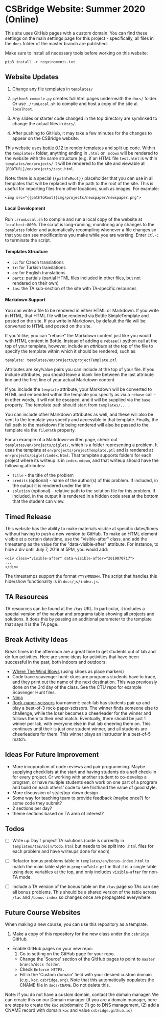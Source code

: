 # CSBridge Website: Summer 2020 (Online)

This site uses GitHub pages with a custom domain.  You can find these settings on the main settings page for this project - specifically, all files in the `docs` folder of the master branch are published.

Make sure to install all necessary tools before working on this website:

```
pip3 install -r requirements.txt
```

## Website Updates

1. Change any file templates in ```templates/```

2. ```python3 compile.py``` creates full html pages underneath the ```docs/``` folder.  Or use `./runLocal.sh` to compile and host a copy of the site at `localhost`.

3. Any slides or starter code changed in the top directory are symlinked to change the actual files in ```docs/```.

4. After pushing to GitHub, it may take a few minutes for the changes to appear on the CSBridge website.

This website uses [bottle 0.12](https://bottlepy.org/docs/0.12/index.html) to render templates and split up code.  Within the `templates/` folder, anything ending in `.html` or `.mdown` will be rendered to the website with the same structure (e.g. if an HTML file `test.html` is within `templates/en/projects/` it will be rendered to the site and viewable at `[ROOTURL]/en/projects/test.html`.

Note: there is a special `{{pathToRoot}}` placeholder that you can use in all templates that will be replaced with the path to the root of the site.  This is useful for importing files from other locations, such as images.  For example:

```
<img src="{{pathToRoot}}img/projects/newspaper/newspaper.png">	
```

#### Local Development
Run `./runLocal.sh` to compile and run a local copy of the website at `localhost:8000`.  The script is long-running, monitoring any changes to the `templates` folder and automatically recompiling whenever a file changes so that you can see modifications you make while you are working.  Enter `Ctl-c` to terminate the script.

#### Templates Structure

+ `cz`: for Czech translations
+ `tr`: for Turkish translations
+ `en`: for English translations
+ `parts`: partials (partial HTML files included in other files, but not rendered on their own)
+ `tas`: the TA sub-section of the site with TA-specific resources

#### Markdown Support
You can write a file to be rendered in either HTML or Markdown.  If you write in HTML, that HTML file will be rendered via Bottle SimpleTemplate and posted on the site.  If you write in Markdown, by default the file will be converted to HTML and posted on the site.  

If you'd like, you can "rebase" the Markdown content just like you would with HTML content in Bottle.  Instead of adding a `rebase()` python call at the top of your template, however, include an _attribute_ at the top of the file to specify the template within which it should be rendered, such as:

```
template: templates/en/projects/projectTemplate.ptl
```

Attributes are key/value pairs you can include at the top of your file.  If you include attributes, you should leave a blank line between the last attribute line and the first line of your actual Markdown content.

If you include the `template` attribute, your Markdown will be converted to HTML and embedded within the template you specify as via a `rebase` call - in other words, it will not be escaped, and it will be supplied via the `base` property.  The template path should start from `templates/....`.

You can include other Markdown attributes as well, and these will also be sent to the template you specify and accessible in that template.  Finally, the full path to the markdown file being rendered will also be passed to the template via the `filePath` property.

For an example of a Markdown-written page, check out `templates/en/projects/piglet/`, which is a folder representing a problem.  It uses the template at `en/projects/projectTemplate.ptl` and is rendered at `en/projects/piglet/index.html`.  That template supports folders for each project where its writeup is in `index.mdown`, and that writeup should have the following attributes:

+ `title` - the title of the problem
+ `credits` (optional) - name of the author(s) of this problem.  If included, in the output it is rendered under the title
+ `solution` (optional) - relative path to the solution file for this problem.  If included, in the output it is rendered in a hidden code area at the bottom that the student can view.

## Timed Release
This website has the ability to make materials visible at specific dates/times without having to push a new version to GitHub.  To make an HTML element visible at a certain date/time, use the "visible-after" class, and add the timestamp as the value for the "data-visible-after" attribute.  For instance, to hide a div until July 7, 2019 at 5PM, you would add:

```
<div class="visible-after" data-visible-after="2019070717">
...
</div>
```

The timestamps support the format `YYYYMMDDHH`.  The script that handles this hide/show functionality is in `docs/js/index.js`.

## TA Resources
TA resources can be found at the `/tas` URL.  In particular, it includes a special version of the navbar and programs table showing all projects and solutions.  It does this by passing an additional parameter to the template that says it is the TA page.


## Break Activity Ideas
Break times in the afternoon are a great time to get students out of lab and do fun activities.  Here are some ideas for activities that have been successful in the past, both indoors and outdoors.
- [Where The Wind Blows](https://youthgroupgames.com.au/games/111/where-the-wind-blows/) (using shoes as place markers)
- Code trace scavenger hunt: clues are programs students have to trace, and they print out the name of the next destination.  This was previously done on the 3rd day of the class.  See the CTU repo for example Scavenger Hunt files.
- [Ninja](https://en.wikipedia.org/wiki/Ninja_(playground_game))
- [Rock-paper-scissors](https://en.wikipedia.org/wiki/Rock–paper–scissors) tournament: each lab has students pair up and play a best-of-3 rock-paper-scissors.  The winner finds someone else to challenge, while the loser becomes a cheerleader for the winner and follows them to their next match.  Eventually, there should be just 1 winner per lab, with everyone else in that lab cheering them on.  This continues until their is just one student winner, and all students are cheerleaders for them.  This winner plays an instructor in a best-of-5 match.


## Ideas For Future Improvement

- More incoporation of code reviews and pair programming.  Maybe supplying checklists at the start and having students do a self check-in for every project.  Or working with another student to co-develop a program, or have multiple students each work on one part of a program and build on each others' code to see firsthand the value of good style.
- More discussion of style/top-down design
- Some way for teaching team to provide feedback (maybe once?) for some code they submit?
- 2 sections per day?
- theme sections based on TA area of interest?


## Todos
- [ ] Write up Day 1 project TA solutions (code is currently in `templates/tas/soln/todo.html` but needs to be split into `.html` files for each problem and have writeups done for each)
- [ ] Refactor bonus problems table in `templates/en/bonus-index.html` to match the main table style in `programTable.ptl` in that it is a single table using date variables at the top, and only includes `visible-after` for non-TA mode.
- [ ] Include a TA version of the bonus table on the `/tas` page so TAs can see all bonus problems.  This should be a shared version of the table across `/tas` and `/bonus-index` so changes once are propagated everywhere.


## Future Course Websites

When making a new course, you can use this repository as a template.

1. Make a copy of this repository for the new class under the `csbridge` GitHub.
+ Enable GitHub pages on your new repo:
    1. Go to setting on the GitHub page for your repo.
    + Change the 'Source' section of the GitHub pages to point to ```master branch/docs folder```.
	+ Check ```Enforce HTTPS.```
	+ Fill in the 'Custom domain' field with your desired custom domain (e.g., `koc.csbridge.org`). Note that this automatically populates the CNAME file in ```docs/CNAME```. Do not delete this.

Note: If you do not have a custom domain, contact the domain manager. We can create this on our Domain manager (If you are a domain manager, here are steps to create the ```koc``` subdomain: (1) go to DNS management, (2) add a CNAME record with domain ```koc``` and value ```csbridge.github.io```)



